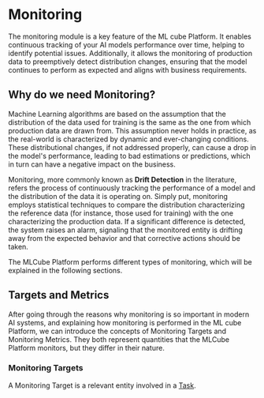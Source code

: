 # Monitoring

The monitoring module is a key feature of the ML cube Platform. 
It enables continuous tracking of your AI models performance over time, helping to identify potential issues. 
Additionally, it allows the monitoring of production data to preemptively detect distribution changes, ensuring
that the model continues to perform as expected and aligns with business requirements.

## Why do we need Monitoring?

Machine Learning algorithms are based on the assumption that the distribution of the data used for training is the same as the one from which
production data are drawn from. This assumption never holds in practice, as the real-world is characterized by dynamic and ever-changing conditions.
These distributional changes, if not addressed properly, can cause a drop in the model's performance, leading to bad estimations or predictions, which
in turn can have a negative impact on the business.

Monitoring, more commonly known as __Drift Detection__ in the literature, refers the process of continuously tracking the performance of a model 
and the distribution of the data it is operating on. 
Simply put, monitoring employs statistical techniques to compare the distribution characterizing the reference data (for instance, those used for training)
with the one characterizing the production data. If a significant difference is detected, the system raises an alarm, signaling that the monitored entity
is drifting away from the expected behavior and that corrective actions should be taken.

The MLCube Platform performs different types of monitoring, which will be explained in the following sections.

## Targets and Metrics

After going through the reasons why monitoring is so important in modern AI systems, and explaining how monitoring is performed in the ML cube Platform, 
we can introduce the concepts of Monitoring Targets and Monitoring Metrics. They both represent quantities that the MLCube Platform monitors, but they differ in their nature.

### Monitoring Targets

A Monitoring Target is a relevant entity involved in a [Task].

[Task]: task.md